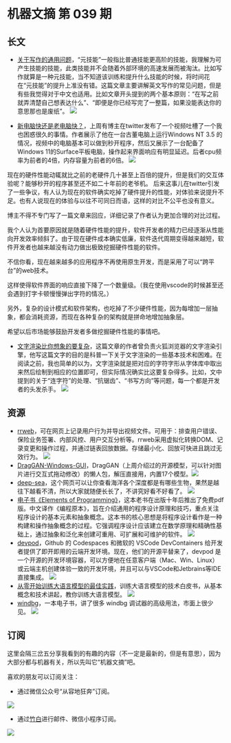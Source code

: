 # 机器文摘 第 039 期

## 长文
- [关于写作的通用问题](https://www.cs.columbia.edu/~hgs/etc/writing-bugs.html)，“元技能”一般指比普通技能更高阶的技能，我理解为可产生技能的技能，此类技能并不会随着外部环境的高速发展而被淘汰。比如写作就算是一种元技能，当不知道该训练和提升什么技能的时候，将时间花在“元技能”的提升上准没有错。这篇文章主要讲解英文写作的常见问题，但是有些我觉得对于中文也适用。比如文章开头提到的两个基本原则：“在写之前就弄清楚自己想表达什么”、“即便是你已经写完了一整篇，如果没能表达你的意思那也是废纸”。
  ![](2023-07-04-13-52-23.png)

- [新电脑快还是老电脑快？](https://jmmv.dev/2023/06/fast-machines-slow-machines.html)，上周有博主在twitter发布了一个视频吐槽了一个我也困惑很久的事情。作者展示了他在一台古董电脑上运行Windows NT 3.5 的情况，视频中的电脑基本可以做到秒开程序，然后又展示了一台配备了Windows 11的Surface平板电脑，操作起来界面响应有明显延迟。后者cpu频率为前者的4倍，内存容量为前者的6倍。
  ![](2023-07-04-13-55-53.png)

现在的硬件性能动辄就比之前的老硬件几十甚至上百倍的提升，但是我们的交互体验呢？能够秒开的程序甚至还不如二十年前的老爷机。
后来这事儿在twitter引发了一些争议，有人认为现在的软件确实吃掉了硬件提升的性能，对体验来说提升不足。也有人说现在的体验与以往不可同日而语，这样的对比不公平也没有意义。

博主不得不专门写了一篇文章来回应，详细记录了作者认为更加合理的对比过程。

我个人认为首要原因就是随着硬件性能的提升，软件开发者的精力已经逐渐从性能向开发效率倾斜了。由于现在硬件成本确实低廉，软件迭代周期变得越来越短，软件开发者也越来越没有动力做出极致挖掘硬件性能的软件。

不信你看，现在越来越多的应用程序不再使用原生开发，而是采用了可以“跨平台”的web技术。

这样使得软件界面的响应直接下降了一个数量级。（我在使用vscode的时候甚至还会遇到打字卡顿慢慢弹出字符的情况。）

另外，复杂的设计模式和软件架构，也吃掉了不少硬件性能，因为每增加一层抽象，都会消耗资源，而现在各种复杂的架构就是拼命地增加抽象层。

希望以后市场能够鼓励开发者多做挖掘硬件性能的事情吧。
- [文字渲染比你想象的要复杂](https://faultlore.com/blah/text-hates-you/)，这篇文章的作者曾负责火狐浏览器的文字渲染引擎，他写这篇文字的目的是科普一下关于文字渲染的一些基本技术和困难。在阅读之前，我也简单的以为，文字渲染就是把对应的字符字形从字体库中取出来然后绘制到相应的位置即可，但实际情况确实比这要复杂得多。比如，文中提到的关于“连字符”的处理、“抗锯齿”、“书写方向”等问题，每一个都是开发者的头发杀手。
  ![](2023-07-04-14-12-47.png)


## 资源
- [rrweb](https://github.com/rrweb-io/rrweb)，可在网页上记录用户行为并导出视频文件。可用于：排查用户错误、保险业务签署、内部风控、用户交互分析等。rrweb采用虚拟化转换DOM、记录变更和操作过程，并通过链表回放数据。存储最小化、回放可快进且跳过无效行为。
  ![](2023-07-04-14-13-31.png)
- [DragGAN-Windows-GUI](https://github.com/zhaoyun0071/DragGAN-Windows-GUI)，DragGAN（上周介绍过的开源模型，可以针对图片进行交互式拖动修改）的懒人包，解压直接用，内置17个模型。 ​​​
  ![](2023-07-04-14-13-53.png)
- [deep-sea](https://neal.fun/deep-sea/)，这个网页可以让你查看海洋各个深度都是有哪些生物，果然是越往下越看不清，所以大家就随便长长了，不讲究好看不好看了。 
  ![](2023-07-04-14-14-11.png)
- [电子书《Elements of Programming》](http://elementsofprogramming.com/)，这本老书在出版十年后推出了免费pdf版。中文译作《编程原本》，旨在介绍通用的程序设计原理和技巧，重点关注程序设计的基本元素和抽象概念。这本书的核心思想是将程序设计看作是一种构建和操作抽象概念的过程。它强调程序设计应该建立在数学原理和精确性基础上，通过抽象和泛化来创建可重用、可扩展和可维护的软件。
  ![](2023-07-04-14-14-52.png)
- [devpod](https://github.com/loft-sh/devpod)，Github 的 Codespaces 和微软的 VSCode DevContainers 给开发者提供了即开即用的云端开发环境。现在，他们的开源平替来了，devpod 是一个开源的开发环境容器，可以方便地在任意客户端（Mac、Win、Linux）或云端主机创建体验一致的开发环境，并且可以与VSCode和Jetbrains等IDE直接集成。
  ![](2023-07-04-14-15-25.png)
- [从零开始训练大语言模型的最佳实践](https://uploads-ssl.webflow.com/5ac6b7f2924c656f2b13a88c/6435aabdc0a041194b243eef_Current%20Best%20Practices%20for%20Training%20LLMs%20from%20Scratch%20-%20Final.pdf)，训练大语言模型的技术白皮书，从基本概念和技术讲起，教你训练大语言模型。
  ![](2023-07-04-14-15-45.png)
- [windbg](https://github.com/yardenshafir/WinDbg_Scripts/blob/master/windbg_the_fun_way.pdf)，一本电子书，讲了很多 windbg 调试器的高级用法，市面上很少见。
  ![](2023-07-04-14-16-44.png)


## 订阅
这里会隔三岔五分享我看到的有趣的内容（不一定是最新的，但是有意思），因为大部分都与机器有关，所以先叫它“机器文摘”吧。

喜欢的朋友可以订阅关注：

- 通过微信公众号“从容地狂奔”订阅。

![](../weixin.jpg)

- 通过[竹白](https://zhubai.love/)进行邮件、微信小程序订阅。

![](../zhubai.jpg)
